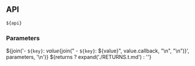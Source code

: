 ## API
```ts
${api}
```
### Parameters
${join('- `${key}`: ${value}${join("  - `${key}`: ${value}", value.callback, "\\n", "\\n")}', parameters, '\n')}
${returns ? expand('./RETURNS.t.md') : ''}